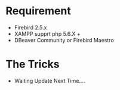 # Requirement
- Firebird 2.5.x
- XAMPP supprt php 5.6.X +
- DBeaver Community or Firebird Maestro
  
# The Tricks
- Waiting Update Next Time....